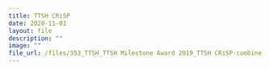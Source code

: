 ```yaml
---
title: TTSH CRiSP
date: 2020-11-01
layout: file
description: ""
image: ""
file_url: /files/353_TTSH_TTSH Milestone Award 2019_TTSH CRiSP-combine.pdf
---
```

